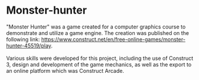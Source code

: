 # Monster-hunter

"Monster Hunter" was a game created for a computer graphics course to demonstrate and utilize a game engine. The creation was published on the following link: https://www.construct.net/en/free-online-games/monster-hunter-45519/play. 
</br></br>
Various skills were developed for this project, including the use of Construct 3, design and development of the game mechanics, as well as the export to an online platform which was Construct Arcade.
